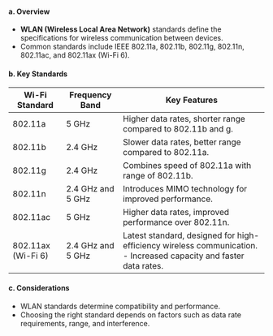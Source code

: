 #### a. Overview

- **WLAN (Wireless Local Area Network)** standards define the specifications for wireless communication between devices.
- Common standards include IEEE 802.11a, 802.11b, 802.11g, 802.11n, 802.11ac, and 802.11ax (Wi-Fi 6).

#### b. Key Standards

| Wi-Fi Standard | Frequency Band | Key Features |
|----------------|----------------|--------------|
| 802.11a        | 5 GHz           | Higher data rates, shorter range compared to 802.11b and g. |
| 802.11b        | 2.4 GHz         | Slower data rates, better range compared to 802.11a. |
| 802.11g        | 2.4 GHz         | Combines speed of 802.11a with range of 802.11b. |
| 802.11n        | 2.4 GHz and 5 GHz | Introduces MIMO technology for improved performance. |
| 802.11ac       | 5 GHz           | Higher data rates, improved performance over 802.11n. |
| 802.11ax (Wi-Fi 6) | 2.4 GHz and 5 GHz | Latest standard, designed for high-efficiency wireless communication. - Increased capacity and faster data rates. |


#### c. Considerations

- WLAN standards determine compatibility and performance.
- Choosing the right standard depends on factors such as data rate requirements, range, and interference.